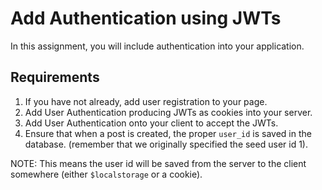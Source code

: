 # Add Authentication using JWTs

In this assignment, you will include authentication into your application.

## Requirements

1. If you have not already, add user registration to your page.
1. Add User Authentication producing JWTs as cookies into your server.
1. Add User Authentication onto your client to accept the JWTs.
1. Ensure that when a post is created, the proper `user_id` is saved in the database. (remember that we originally specified the seed user id 1).

NOTE: This means the user id will be saved from the server to the client somewhere (either `$localstorage` or a cookie).
